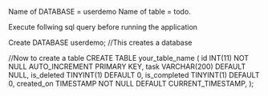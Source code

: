 Name of DATABASE = userdemo
Name of table = todo.

Execute follwing sql query before running the application

Create DATABASE userdemo; //This creates a database

//Now to create a table
CREATE TABLE your_table_name (
    id INT(11) NOT NULL AUTO_INCREMENT  PRIMARY KEY,
    task VARCHAR(200) DEFAULT NULL,
    is_deleted TINYINT(1) DEFAULT 0,
    is_completed TINYINT(1) DEFAULT 0,
    created_on TIMESTAMP NOT NULL DEFAULT CURRENT_TIMESTAMP,
);
